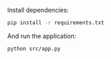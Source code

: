 Install dependencies:
```sh
pip install -r requirements.txt
```

And run the application:
```sh
python src/app.py
```